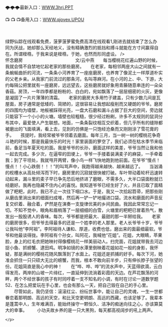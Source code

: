 <p>
	🌩🌩🌩最新入口：<a href="http://www.baidu.com/link?url=6MA2SWnO3Raqke39an_0PUxosM6ZrUGzi1BN9tNnlPW&wd">WWW.3hrj.PPT</a> 
	<p>
		📺
📺
📺备用入口：<a href="http://www.baidu.com/link?url=6MA2SWnO3Raqke39an_0PUxosM6ZrUGzi1BN9tNnlPW&wd">WWW.qjovex.UPOU</a> 
	</p>
	<p>
		<br />
	</p>
	<p>
		绿野仙踪在线观看免费，菠萝菠萝蜜免费高清在线观看1,刚进去就结束了怎么办　　同为厌战，她却那么天经地义，没有精确激烈的抵挡和搏斗就能在方寸间赢得自在。所谓桎梏，于我来说是桎梏，于她，也然而形同虚设。
/>　　　　　　　　　　　　怀念磨房　　　　　　　　　　　　文/云中燕　　每当樱桃花红遍山野的时候，我就会情不自禁地忆起老家的那些磨房。　　在老家，每相邻两座大山之间就有一条蜿蜒曲折的河流，一条条小河养育了一座座磨房，也养育了像泥土一样厚道朴实的父老乡亲。从我家门前流过的那条河，名叫荨麻河。在小河的上、中、下游，大约每隔公把里就有一座磨房，远远望去，这些磨房就好象用青藤随意串连的一朵朵香菇。房顶，一年四季都是粉粉的、白白的，宛如飘落了一层层细密的火灰，更像是凝固了一片片薄薄的清霜。　　老家的磨房大多用竹子建盖，只有少数几间是瓦屋面，房子通常是低矮的、简陋的，这很容易让我想起瘦削而又硬朗的爷爷。磨房的四围均为墙壁，地板被踩得光亮，一盘大石磨和漏斗占据了巨大的空间，旁边就只能容下一个小小的火塘。墙壁也较粗糙，很少经过粉刷，许多不太规则的鼠洞分布其中，最爱使人产生联想。地面，一条条裂纹相互交织着，但几乎所有的缝隙都被磨出的飞面填满，看上去，见到的仿佛是一只饱经沧桑而又刚刚涂了雪花膏的手。　　孩提时，我经常被爷爷领着去磨面。每年三月，当一树一树的樱桃花争奇斗艳的时候，那是我最快乐的时光！家里装面的箩空了，我们必须在枯水季节来临前，备足当年夏天吃的面。我是爷爷的长孙，磨面这样的美差，爷爷当然让我和他一起去完成。多少次，在逼窄的田埂上，爷爷一手搂着装满麦子的麻袋，一手牵着我；到了平坦处，我就甩开两臂，像小鸟一样飞快地跑到他前面。在爷爷“慢点！慢点！！小心跌倒！！！”的叫骂声中，我跑得越来越快、越来越远了。　　当汹涌的枧槽水从高处倾泻而下时，磨房里的沉寂就很快被打破。车叶带动着轮杆迅速转动起来，漏斗里的麦子早已争先恐后地挤进了磨眼，不需多久，大半口袋面粉就已经磨好。我再也隐藏不住内心的喜悦。我知道爷爷已经生好了火，并且已取了面精做了粑粑，此时，我已不止一次往下咽口水。于是，我又一次拾起笤帚，把那些刚从磨齿里淌出来的细面扫成堆，然后再一铲一铲地撮进口袋。流水和磨面的声音反复交织着、融合着，俨然是在演奏一支旋律优美的乡间民曲。我因此常常忘记一切。不知不觉中，眼角和眉梢落了一层细细的白雪，火塘里的粑粑已冒着热气，散发出一股股诱人的香味。每次，爷爷都是把最大、最甜的那一半掰给我。　　老家的磨房很多，但爷爷去得最多的还是一个姓李的老人那里。老人长爷爷十岁，爷爷让我叫他“李阿祖”。李阿祖待人谦和、厚道，收费也低，磨出来的面最细最软。爷爷和他最谈得拢。李阿祖有个孙女，叫阿花，我喊他“花姐”。花姐，大眼睛，苹果脸，身上的红毛衣把她映衬得像樱桃花一样美丽动人。扫完面，花姐就带我去河边捉小鱼、抓螃蟹、逮田鸡。明净如镜的水潭里倒映着花姐如花一般的身影，我怀疑，那是满树的樱桃花随风飘落到了水面上。花姐还是抓捕的好手。每次下河，她准会抓住一只只硕大无比的螃蟹，而我，根本不敢向前半步，只有伸长脖子张望的份。花姐简直是我心中的神！　　在“哗、哗、哗”的流水声中，天蓝得欲滴，云白得发亮，两岸的山坡一片绯红，一直延伸到流淌着彩霞的天边。在芦花飘荡的河畔，两个不经世事的孩子有时同哼着一支不知名的小调，有时在讨论一道数学题
		52、在怎么把爱玩在手心里，也会有那么一天，把自己毁在自己的手心里。
　　尽管如此，我仍坚信：滚滚红尘、纷纭世事中，能让自己的灵魂，一生一世都眷恋着那明朗、高远的天空，和比天空更明朗、高远的西藏，也该足够了。我辈本是蓬蒿中人，生年难满百，能始终操守一颗恒久、洁净的痴迷向往之心，亦该算莫大的幸事。
　　小功夫故乡养的是一只大黑狗，每天都高视阔步的吼上两声。

	</p>

